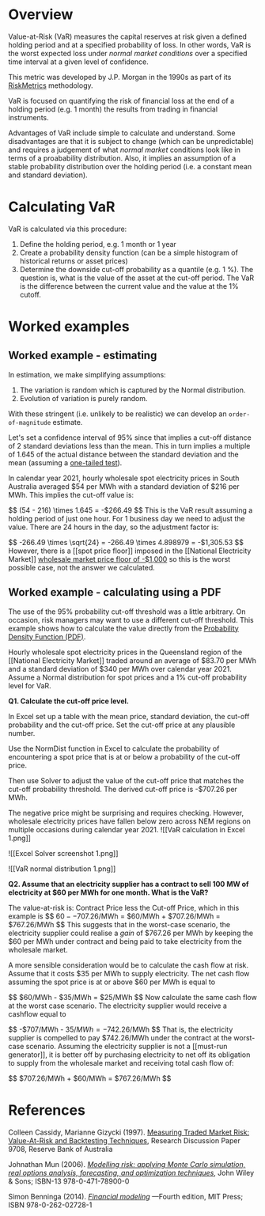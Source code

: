 # Overview
Value-at-Risk (VaR) measures the capital reserves at risk given a defined holding period and at a specified probability of loss. In other words, VaR is the worst expected loss under *normal market conditions* over a specified time interval at a given level of confidence.

This metric was developed by J.P. Morgan in the 1990s as part of its [RiskMetrics](https://en.wikipedia.org/wiki/RiskMetrics) methodology.

VaR is focused on quantifying the risk of financial loss at the end of a holding period (e.g. 1 month) the results from trading in financial instruments. 

Advantages of VaR include simple to calculate and understand. Some disadvantages are that it is subject to change (which can be unpredictable) and requires a judgement of what *normal market* conditions look like in terms of a proabability distribution. Also, it implies an assumption of a stable probability distribution over the holding period (i.e. a constant mean and standard deviation). 

# Calculating VaR
VaR is calculated via this procedure:
1. Define the holding period, e.g. 1 month or 1 year
2. Create a probability density function (can be a simple histogram of historical returns or asset prices)
3. Determine the downside cut-off probability as a quantile (e.g. 1 %). The question is, what is the value of the asset at the cut-off period. The VaR is the difference between the current value and the value at the 1% cutoff.

# Worked examples
## Worked example - estimating
In estimation, we make simplifying assumptions:
1. The variation is random which is captured by the Normal distribution.
2. Evolution of variation is purely random.

With these stringent (i.e. unlikely to be realistic) we can develop an `order-of-magnitude` estimate. 

Let's set a confidence interval of 95% since that implies a cut-off distance of 2 standard deviations less than the mean. This in turn implies a multiple of 1.645 of the actual distance between the standard deviation and the mean (assuming a [one-tailed test](https://stats.oarc.ucla.edu/other/mult-pkg/faq/general/faq-what-are-the-differences-between-one-tailed-and-two-tailed-tests/)).

In calendar year 2021, hourly wholesale spot electricity prices in South Australia averaged $54 per MWh with a standard deviation of $216 per MWh. This implies the cut-off value is:

$$ (54 - 216) \times 1.645  = -$266.49 $$
This is the VaR result assuming a holding period of just one hour. For 1 business day we need to adjust the value. There are 24 hours in the day, so the adjustment factor is:

$$ -266.49 \times \sqrt{24} = -266.49 \times 4.898979 = -$1,305.53 $$
However, there is a [[spot price floor]] imposed in the [[National Electricity Market]] [wholesale market price floor of -$1,000](https://aemo.com.au/-/media/Files/Electricity/NEM/National-Electricity-Market-Fact-Sheet.pdf) so this is the worst possible case, not the answer we calculated.


## Worked example - calculating using a PDF
The use of the 95% probability cut-off threshold was a little arbitrary. On occasion, risk managers may want to use a different cut-off threshold. This example shows how to calculate the value directly from the [Probability Density Function (PDF)](https://en.wikipedia.org/wiki/Probability_density_function). 

Hourly wholesale spot electricity prices in the Queensland region of the [[National Electricity Market]]  traded around an average of $83.70 per MWh and a standard deviation of $340 per MWh over calendar year 2021. Assume a Normal distribution for spot prices and a 1% cut-off probability level for VaR. 

**Q1. Calculate the cut-off price level.**

In Excel set up a table with the mean price, standard deviation, the cut-off probability and the cut-off price. Set the cut-off price at any plausible number. 

Use the NormDist function in Excel to calculate the probability of encountering a spot price that is at or below a probability of the cut-off price. 

Then use Solver to adjust the value of the cut-off price that matches the cut-off probability threshold. The derived cut-off price is -$707.26 per MWh. 

The negative price might be surprising and requires checking. However, wholesale electricity prices have fallen below zero across NEM regions on multiple occasions during calendar year 2021. 
![[VaR calculation in Excel 1.png]]

![[Excel Solver screenshot 1.png]]

![[VaR normal distribution 1.png]]


**Q2. Assume that an electricity supplier has a contract to sell 100 MW of electricity at $60 per MWh for one month. What is the VaR?**

The value-at-risk is: Contract Price less the Cut-off Price, which in this example is $$ $60 - -$707.26/MWh = $60/MWh + $707.26/MWh = $767.26/MWh $$
This suggests that in the worst-case scenario, the electricity supplier could realise a *gain* of $767.26 per MWh by keeping the $60 per MWh under contract and being paid to take electricity from the wholesale market. 

A more sensible consideration would be to calculate the cash flow at risk. Assume that it costs $35 per MWh to supply electricity. The net cash flow assuming the spot price is at or above $60 per MWh is equal to 

$$ $60/MWh - $35/MWh = $25/MWh $$
Now calculate the same cash flow at the worst case scenario. The electricity supplier would receive a cashflow equal to

$$ -$707/MWh - $35/MWh = -$742.26/MWh $$
That is, the electricity supplier is compelled to pay $742.26/MWh under the contract at the worst-case scenario. Assuming the electricity supplier is not a [[must-run generator]], it is better off by purchasing electricity to net off its obligation to supply from the wholesale market and receiving total cash flow of:

$$ $707.26/MWh + $60/MWh = $767.26/MWh $$ 

# References
Colleen Cassidy, Marianne Gizycki (1997). [Measuring Traded Market Risk: Value-At-Risk and Backtesting Techniques](https://www.rba.gov.au/publications/rdp/1997/pdf/rdp9708.pdf), Research Discussion Paper 9708, Reserve Bank of Australia

Johnathan Mun (2006). [*Modelling risk: applying Monte Carlo simulation, real options analysis, forecasting, and optimization techniques*](https://books.google.com.au/books?id=hBHBBwZx7YkC&printsec=frontcover#v=onepage&q&f=false), John Wiley & Sons; ISBN-13 978-0-471-78900-0

Simon Benninga (2014). [*Financial modeling*](https://www.academia.edu/37352998/Simon_Benninga_Financial_Modeling_4th_edition) —Fourth edition, MIT Press; ISBN 978-0-262-02728-1